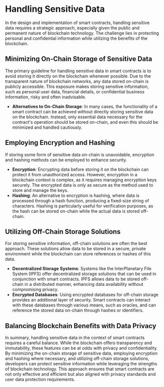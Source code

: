 # Handling Sensitive Data

In the design and implementation of smart contracts, handling sensitive data requires a strategic approach, especially given the public and permanent nature of blockchain technology. The challenge lies in protecting personal and confidential information while utilizing the benefits of the blockchain.

## Minimizing On-Chain Storage of Sensitive Data

The primary guideline for handling sensitive data in smart contracts is to avoid storing it directly on the blockchain whenever possible. Due to the transparent nature of blockchain networks, any data stored on-chain is publicly accessible. This exposure makes storing sensitive information, such as personal user data, financial details, or confidential business information, risky and often inadvisable.

* **Alternatives to On-Chain Storage**: In many cases, the functionality of a smart contract can be achieved without directly storing sensitive data on the blockchain. Instead, only essential data necessary for the contract's operation should be stored on-chain, and even this should be minimized and handled cautiously.

## Employing Encryption and Hashing

If storing some form of sensitive data on-chain is unavoidable, encryption and hashing methods can be employed to enhance security.

* **Encryption**: Encrypting data before storing it on the blockchain can protect it from unauthorized access. However, encryption in a blockchain context is complex, as it requires managing encryption keys securely. The encrypted data is only as secure as the method used to store and manage the keys.
* **Hashing**: An alternative to encryption is hashing, where data is processed through a hash function, producing a fixed-size string of characters. Hashing is particularly useful for verification purposes, as the hash can be stored on-chain while the actual data is stored off-chain.

## Utilizing Off-Chain Storage Solutions

For storing sensitive information, off-chain solutions are often the best approach. These solutions allow data to be stored in a secure, private environment while the blockchain can store references or hashes of this data.

* **Decentralized Storage Systems**: Systems like the InterPlanetary File System (IPFS) offer decentralized storage solutions that can be used in conjunction with smart contracts. IPFS allows data to be stored off-chain in a distributed manner, enhancing data availability without compromising privacy.
* **Encrypted Databases**: Using encrypted databases for off-chain storage provides an additional layer of security. Smart contracts can interact with these databases through various means, such as oracles, and can reference the stored data on-chain through hashes or identifiers.

## Balancing Blockchain Benefits with Data Privacy

In summary, handling sensitive data in the context of smart contracts requires a careful balance. While the blockchain offers transparency and immutability, these features can be at odds with privacy and confidentiality. By minimizing the on-chain storage of sensitive data, employing encryption and hashing where necessary, and utilizing off-chain storage solutions, developers can protect sensitive information while leveraging the strengths of blockchain technology. This approach ensures that smart contracts are not only effective and efficient but also aligned with privacy standards and user data protection requirements.